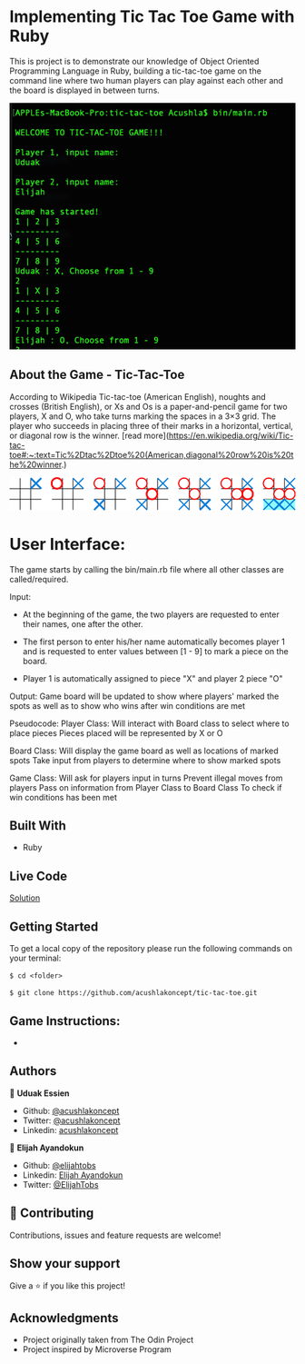# Implementing Tic Tac Toe Game with Ruby

This is project is to demonstrate our knowledge of Object Oriented Programming Language in Ruby, building a tic-tac-toe game on the command line where two human players can play against each other and the board is displayed in between turns.

![screenshot](./screenshot.jpg)

## About the Game - Tic-Tac-Toe

According to Wikipedia Tic-tac-toe (American English), noughts and crosses (British English), or Xs and Os is a paper-and-pencil game for two players, X and O, who take turns marking the spaces in a 3×3 grid. The player who succeeds in placing three of their marks in a horizontal, vertical, or diagonal row is the winner. [read more](https://en.wikipedia.org/wiki/Tic-tac-toe#:~:text=Tic%2Dtac%2Dtoe%20(American,diagonal%20row%20is%20the%20winner.)

![screenshot](./tic-tac-toe.png)

# User Interface:
The game starts by calling the bin/main.rb file where all other classes are called/required.

Input:
- At the beginning of the game, the two players are requested to enter their names, one after the other.

- The first person to enter his/her name automatically becomes player 1 and is requested to enter values 
between [1 - 9] to mark a piece on the board.

- Player 1 is automatically assigned to piece "X" and player 2 piece "O"


Output:
Game board will be updated to show where players' marked the spots as well as to show who wins after win conditions are met

Pseudocode:
Player Class:
Will interact with Board class to select where to place pieces
Pieces placed will be represented by X or O

Board Class:
Will display the game board as well as locations of marked spots
Take input from players to determine where to show marked spots

Game Class:
Will ask for players input in turns
Prevent illegal moves from players
Pass on information from Player Class to Board Class
To check if win conditions has been met

## Built With

- Ruby

## Live Code
[Solution](#)


## Getting Started

To get a local copy of the repository please run the following commands on your terminal:

```
$ cd <folder>
```

```
$ git clone https://github.com/acushlakoncept/tic-tac-toe.git
```

## Game Instructions:

- 


## Authors

👤 **Uduak Essien**

- Github: [@acushlakoncept](https://github.com/acushlakoncept/)
- Twitter: [@acushlakoncept](https://twitter.com/acushlakoncept)
- Linkedin: [acushlakoncept](https://www.linkedin.com/in/acushlakoncept/)

👤 **Elijah Ayandokun**

- Github: [@elijahtobs](https://github.com/elijahtobs)
- Linkedin: [Elijah Ayandokun](https://www.linkedin.com/in/ayandokunelijah/)
- Twitter: [@ElijahTobs](https://twitter.com/ElijahTobs)

## 🤝 Contributing

Contributions, issues and feature requests are welcome!


## Show your support

Give a ⭐️ if you like this project!


## Acknowledgments

- Project originally taken from The Odin Project
- Project inspired by Microverse Program

